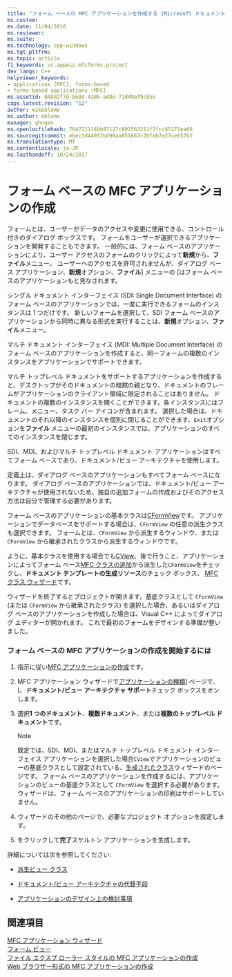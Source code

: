 ```yaml
---
title: "フォーム ベースの MFC アプリケーションを作成する |Microsoft ドキュメント"
ms.custom: 
ms.date: 11/04/2016
ms.reviewer: 
ms.suite: 
ms.technology: cpp-windows
ms.tgt_pltfrm: 
ms.topic: article
f1_keywords: vc.appwiz.mfcforms.project
dev_langs: C++
helpviewer_keywords:
- applications [MFC], forms-based
- forms-based applications [MFC]
ms.assetid: 048d2f7d-b60d-4386-ad8e-71d49af9c05e
caps.latest.revision: "12"
author: mikeblome
ms.author: mblome
manager: ghogen
ms.openlocfilehash: 764721114bb87127c892563211f7fcc85171ea68
ms.sourcegitcommit: ebec1d449f2bd98aa851667c2bfeb7e27ce657b2
ms.translationtype: MT
ms.contentlocale: ja-JP
ms.lasthandoff: 10/24/2017
---
```

# <a name="creating-a-forms-based-mfc-application"></a>フォーム ベースの MFC アプリケーションの作成
フォームとは、ユーザーがデータのアクセスや変更に使用できる、コントロール付きのダイアログ ボックスです。 フォームをユーザーが選択できるアプリケーションを開発することもできます。 一般的には、フォーム ベースのアプリケーションにより、ユーザー アクセスのフォームのクリックによって**新規**から、**ファイル**メニュー。 ユーザーへのアクセスを許可されませんが、ダイアログ ベース アプリケーション、**新規**オプション、**ファイル**] メニューの [はフォーム ベースのアプリケーションもと見なされます。  
  
 シングル ドキュメント インターフェイス (SDI: Single Document Interface) のフォーム ベースのアプリケーションでは、一度に実行できるフォームのインスタンスは 1 つだけです。 新しいフォームを選択して、SDI フォーム ベースのアプリケーションから同時に異なる形式を実行することは、**新規**オプション、**ファイル**メニュー。  
  
 マルチ ドキュメント インターフェイス (MDI: Multiple Document Interface) のフォーム ベースのアプリケーションを作成すると、同一フォームの複数のインスタンスをアプリケーションでサポートできます。  
  
 マルチ トップレベル ドキュメントをサポートするアプリケーションを作成すると、デスクトップがそのドキュメントの暗黙の親となり、ドキュメントのフレームがアプリケーションのクライアント領域に限定されることはありません。 ドキュメントの複数のインスタンスを開くことができます。各インスタンスにはフレーム、メニュー、タスク バー アイコンが含まれます。 選択した場合は、ドキュメントのそれ以降のインスタンスを個別に閉じることができます、`Exit`オプションを**ファイル** メニューの最初のインスタンスでは、アプリケーションのすべてのインスタンスを閉じます。  
  
 SDI、MDI、およびマルチ トップレベル ドキュメント アプリケーションはすべてフォーム ベースであり、ドキュメント/ビュー アーキテクチャを使用します。  
  
 定義上は、ダイアログ ベースのアプリケーションもすべてフォーム ベースになります。 ダイアログ ベースのアプリケーションでは、ドキュメント/ビュー アーキテクチャが使用されないため、独自の追加フォームの作成およびそのアクセス方法は自分で管理する必要があります。  
  
 フォーム ベースのアプリケーションの基本クラスは[CFormView](../../mfc/reference/cformview-class.md)です。 アプリケーションでデータベースをサポートする場合は、`CFormView` の任意の派生クラスも選択できます。 フォームとは、`CFormView` から派生するウィンドウ、または `CFormView` から継承されたクラスから派生するウィンドウです。  
  
 ように、基本クラスを使用する場合でも[CView](../../mfc/reference/cview-class.md)、後で行うこと、アプリケーションによってフォーム ベース[MFC クラスの追加](../../mfc/reference/adding-an-mfc-class.md)から派生した`CFormView`をチェックし、**ドキュメント テンプレートの生成リソース**のチェック ボックス、 [MFC クラス ウィザード](../../mfc/reference/document-template-strings-mfc-add-class-wizard.md)です。  
  
 ウィザードを終了するとプロジェクトが開きます。基底クラスとして `CFormView` (または `CFormView` から継承されたクラス) を選択した場合、あるいはダイアログ ベースのアプリケーションを作成した場合は、Visual C++ によってダイアログ エディターが開かれます。 これで最初のフォームをデザインする準備が整いました。  
  
### <a name="to-begin-creating-a-forms-based-mfc-executable"></a>フォーム ベースの MFC アプリケーションの作成を開始するには  
  
1.  指示に従い[MFC アプリケーションの作成](../../mfc/reference/creating-an-mfc-application.md)です。  
  
2.  MFC アプリケーション ウィザードで[アプリケーションの種類](../../mfc/reference/application-type-mfc-application-wizard.md)] ページで、[、**ドキュメント/ビュー アーキテクチャ サポート**チェック ボックスをオンします。  
  
3.  選択**1 つのドキュメント**、**複数ドキュメント**、または**複数のトップレベル ドキュメント**です。  
  
    > [!NOTE]
    >  既定では、SDI、MDI、またはマルチ トップレベル ドキュメント インターフェイス アプリケーションを選択した場合`CView`でアプリケーションのビューの基底クラスとして設定されている、[生成されたクラス](../../mfc/reference/generated-classes-mfc-application-wizard.md)ウィザードのページです。 フォーム ベースのアプリケーションを作成するには、アプリケーションのビューの基底クラスとして `CFormView` を選択する必要があります。 ウィザードは、フォーム ベースのアプリケーションの印刷はサポートしていません。  
  
4.  ウィザードのその他のページで、必要なプロジェクト オプションを設定します。  
  
5.  をクリックして**完了**スケルトン アプリケーションを生成します。  
  
 詳細については次を参照してください:  
  
-   [派生ビュー クラス](../../mfc/derived-view-classes-available-in-mfc.md)  
  
-   [ドキュメント/ビュー アーキテクチャの代替手段](../../mfc/alternatives-to-the-document-view-architecture.md)  
  
-   [アプリケーションのデザイン上の検討事項](../../mfc/application-design-choices.md)  
  
## <a name="see-also"></a>関連項目  
 [MFC アプリケーション ウィザード](../../mfc/reference/mfc-application-wizard.md)   
 [フォーム ビュー](../../mfc/form-views-mfc.md)   
 [ファイル エクスプ ローラー スタイルの MFC アプリケーションの作成](../../mfc/reference/creating-a-file-explorer-style-mfc-application.md)   
 [Web ブラウザー形式の MFC アプリケーションの作成](../../mfc/reference/creating-a-web-browser-style-mfc-application.md)

